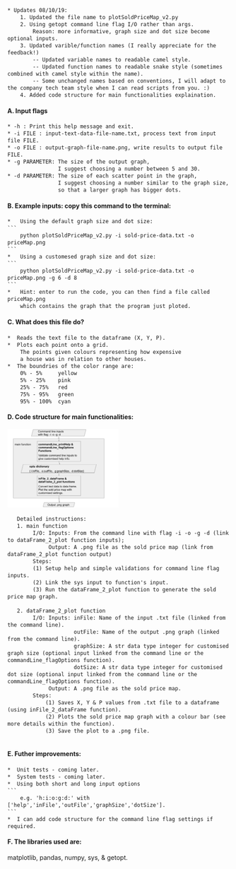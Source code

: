 ```
* Updates 08/10/19:
    1. Updated the file name to plotSoldPriceMap_v2.py
    2. Using getopt command line flag I/O rather than args.
        Reason: more informative, graph size and dot size become optional inputs. 
    3. Updated varible/function names (I really appreciate for the feedback!)
        -- Updated variable names to readable camel style. 
        -- Updated function names to readable snake style (sometimes combined with camel style within the name).   
        -- Some unchanged names based on conventions, I will adapt to the company tech team style when I can read scripts from you. :)
    4. Added code structure for main functionalities explaination.
```
#### A. Input flags
    * -h : Print this help message and exit.
    * -i FILE : input-text-data-file-name.txt, process text from input file FILE.
    * -o FILE : output-graph-file-name.png, write results to output file FILE.
    * -g PARAMETER: The size of the output graph, 
                    I suggest choosing a number between 5 and 30.
    * -d PARAMETER: The size of each scatter point in the graph, 
                    I suggest choosing a number similar to the graph size,
                    so that a larger graph has bigger dots.
                    
                    
#### B. Example inputs: copy this command to the terminal: 
    *   Using the default graph size and dot size:           
    ```
        python plotSoldPriceMap_v2.py -i sold-price-data.txt -o priceMap.png    
    ```
    *   Using a customesed graph size and dot size:      
    ```
        python plotSoldPriceMap_v2.py -i sold-price-data.txt -o priceMap.png -g 6 -d 8  
    ```
    *   Hint: enter to run the code, you can then find a file called priceMap.png            
        which contains the graph that the program just ploted. 
        
#### C. What does this file do?
    *  Reads the text file to the dataframe (X, Y, P).
    *  Plots each point onto a grid. 
        The points given colours representing how expensive 
        a house was in relation to other houses. 
    *  The boundries of the color range are: 
        0% - 5%     yellow
        5% - 25%    pink
        25% - 75%   red
        75% - 95%   green
        95% - 100%  cyan
    
    
#### D. Code structure for main functionalities:

<img src='code_structure_spm.png' height="50%" width="50%">

```
   Detailed instructions:
   1. main function 
        I/O: Inputs: From the command line with flag -i -o -g -d (link to dataFrame_2_plot function inputs);
             Output: A .png file as the sold price map (link from dataFrame_2_plot function output)
        Steps:
        (1) Setup help and simple validations for command line flag inputs.
        (2) Link the sys input to function's input.
        (3) Run the dataFrame_2_plot function to generate the sold price map graph.
        
   2. dataFrame_2_plot function
        I/O: Inputs: inFile: Name of the input .txt file (linked from the command line).
                     outFile: Name of the output .png graph (linked from the command line).                       
                     graphSize: A str data type integer for customised graph size (optional input linked from the command line or the commandLine_flagOptions function).  
                     dotSize: A str data type integer for customised dot size (optional input linked from the command line or the commandLine_flagOptions function).
             Output: A .png file as the sold price map.
        Steps:
            (1) Saves X, Y & P values from .txt file to a dataframe (using inFile_2_dataFrame function).
            (2) Plots the sold price map graph with a colour bar (see more details within the function).
            (3) Save the plot to a .png file.
            
```
#### E. Futher improvements:
    *  Unit tests - coming later.
    *  System tests - coming later.
    *  Using both short and long input options 
    ``` 
        e.g. 'h:i:o:g:d:' with ['help','inFile','outFile','graphSize','dotSize'].
    ```
    *  I can add code structure for the command line flag settings if required.

#### F. The libraries used are: 
matplotlib, pandas, numpy, sys, & getopt.
